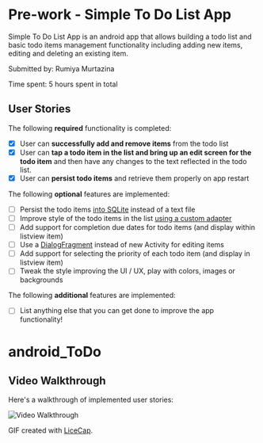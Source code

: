 # Pre-work - Simple To Do List App

Simple To Do List App is an android app that allows building a todo list and basic todo items management functionality including adding new items, editing and deleting an existing item.

Submitted by: Rumiya Murtazina

Time spent: 5 hours spent in total

## User Stories

The following **required** functionality is completed:

* [x] User can **successfully add and remove items** from the todo list
* [x] User can **tap a todo item in the list and bring up an edit screen for the todo item** and then have any changes to the text reflected in the todo list.
* [x] User can **persist todo items** and retrieve them properly on app restart

The following **optional** features are implemented:

* [ ] Persist the todo items [into SQLite](http://guides.codepath.com/android/Persisting-Data-to-the-Device#sqlite) instead of a text file
* [ ] Improve style of the todo items in the list [using a custom adapter](http://guides.codepath.com/android/Using-an-ArrayAdapter-with-ListView)
* [ ] Add support for completion due dates for todo items (and display within listview item)
* [ ] Use a [DialogFragment](http://guides.codepath.com/android/Using-DialogFragment) instead of new Activity for editing items
* [ ] Add support for selecting the priority of each todo item (and display in listview item)
* [ ] Tweak the style improving the UI / UX, play with colors, images or backgrounds

The following **additional** features are implemented:

* [ ] List anything else that you can get done to improve the app functionality!
# android_ToDo


## Video Walkthrough 

Here's a walkthrough of implemented user stories:

<img src='https://github.com/Rumiya/android_ToDo/blob/master/gif/ToDoVideo.gif' title='Video Walkthrough' width='' alt='Video Walkthrough' />

GIF created with [LiceCap](http://www.cockos.com/licecap/).

